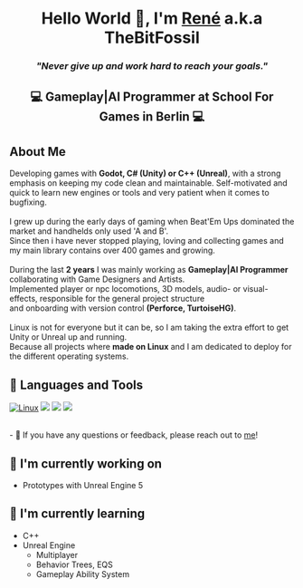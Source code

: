 <h1 align="center">
Hello World 👋, I'm <a href="https://www.linkedin.com/thebitfossil" target="_blank" rel="noreferrer">René</a> a.k.a TheBitFossil </h1>
<h3 align="center"> <i>"Never give up and work hard to reach your goals."</i> </h3>
<h2 align="center"> 💻 Gameplay|AI Programmer at School For Games in Berlin 💻 </h2>

About Me
--------------
Developing games with **Godot, C# (Unity) or C++ (Unreal)**, with a strong emphasis on keeping my code clean and maintainable.
Self-motivated and quick to learn new engines or tools and very patient when it comes to bugfixing. <br>
<br>
I grew up during the early days of gaming when Beat'Em Ups dominated the market and handhelds only used 'A and B'. <br>
Since then i have never stopped playing, loving and collecting games and my main library contains over 400 games and growing. <br>
<br>
During the last **2 years** I was mainly working as **Gameplay|AI Programmer** collaborating with Game Designers and Artists. <br>
Implemented player or npc locomotions, 3D models, audio- or visual-effects, responsible for the general project structure <br> 
and onboarding with version control **(Perforce, TurtoiseHG)**.<br>
<br>
Linux is not for everyone but it can be, so I am taking the extra effort to get Unity or Unreal up and running. <br>
Because all projects where **made on Linux** and I am dedicated to deploy for the different operating systems. <br>

## 💼 Languages and Tools
[![Linux](https://svgshare.com/i/Zhy.svg)](https://svgshare.com/i/Zhy.svg)
![](https://img.shields.io/badge/C%23-239120?style=for-the-badge&logo=c-sharp&logoColor=white)
![](https://img.shields.io/badge/C%2B%2B-00599C?style=for-the-badge&logo=c%2B%2B&logoColor=white)
![](https://img.shields.io/badge/Rider-000000?style=for-the-badge&logo=Rider&logoColor=white)

</br>
- 💬 If you have any questions or feedback, please reach out to <a href="mailto:thebitfossil@gmail.com">me</a>!

## 🔭 I'm currently working on

- Prototypes with Unreal Engine 5

## 🌱 I'm currently learning

- C++
- Unreal Engine
  * Multiplayer    
  * Behavior Trees, EQS
  * Gameplay Ability System



